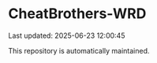 # CheatBrothers-WRD

Last updated: 2025-06-23 12:00:45

This repository is automatically maintained.
